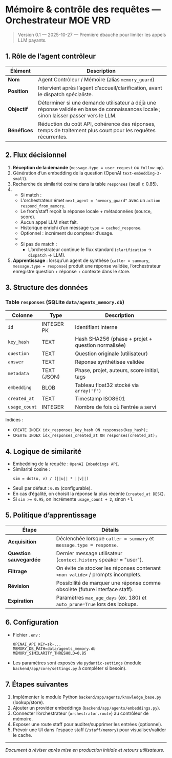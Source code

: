 # Mémoire & contrôle des requêtes — Orchestrateur MOE VRD

> Version 0.1 — 2025-10-27 — Première ébauche pour limiter les appels LLM payants.

## 1. Rôle de l’agent contrôleur

| Élément | Description |
|---------|-------------|
| **Nom** | Agent Contrôleur / Mémoire (alias `memory_guard`) |
| **Position** | Intervient après l’agent d’accueil/clarification, avant le dispatch spécialiste. |
| **Objectif** | Déterminer si une demande utilisateur a déjà une réponse validée en base de connaissances locale ; sinon laisser passer vers le LLM. |
| **Bénéfices** | Réduction du coût API, cohérence des réponses, temps de traitement plus court pour les requêtes récurrentes. |

## 2. Flux décisionnel

1. **Réception de la demande** (`message.type = user_request` ou `follow_up`).  
2. Génération d’un embedding de la question (OpenAI `text-embedding-3-small`).  
3. Recherche de similarité cosine dans la table `responses` (seuil ≥ 0.85).  
4. - Si match :  
   - L’orchestrateur émet `next_agent = "memory_guard"` avec un `action` `respond_from_memory`.  
   - Le front/staff reçoit la réponse locale + métadonnées (source, score).  
   - Aucun appel LLM n’est fait.  
   - Historique enrichi d’un message `type = cached_response`.  
   - Optionnel : incrément du compteur d’usage.  
   -  
   - Si pas de match :  
     - L’orchestrateur continue le flux standard (`clarification` → `dispatch` → LLM).  
5. **Apprentissage** : lorsqu’un agent de synthèse (`caller = summary`, `message.type = response`) produit une réponse validée, l’orchestrateur enregistre question + réponse + contexte dans le store.

## 3. Structure des données

### Table `responses` (SQLite `data/agents_memory.db`)

| Colonne | Type | Description |
|---------|------|-------------|
| `id` | INTEGER PK | Identifiant interne |
| `key_hash` | TEXT | Hash SHA256 (phase + projet + question normalisée) |
| `question` | TEXT | Question originale (utilisateur) |
| `answer` | TEXT | Réponse synthétisée validée |
| `metadata` | TEXT (JSON) | Phase, projet, auteurs, score initial, tags |
| `embedding` | BLOB | Tableau float32 stocké via `array('f')` |
| `created_at` | TEXT | Timestamp ISO8601 |
| `usage_count` | INTEGER | Nombre de fois où l’entrée a servi |

Indices :  
- `CREATE INDEX idx_responses_key_hash ON responses(key_hash);`  
- `CREATE INDEX idx_responses_created_at ON responses(created_at);`

## 4. Logique de similarité

- Embedding de la requête : `OpenAI Embeddings API`.  
- Similarité cosine :
  ```
  sim = dot(u, v) / (||u|| * ||v||)
  ```
- Seuil par défaut : `0.85` (configurable).  
- En cas d’égalité, on choisit la réponse la plus récente (`created_at DESC`).  
- Si `sim >= 0.95`, on incrémente `usage_count + 2`, sinon +1.

## 5. Politique d’apprentissage

| Étape | Détails |
|-------|---------|
| **Acquisition** | Déclenchée lorsque `caller = summary` et `message.type = response`. |
| **Question sauvegardée** | Dernier message utilisateur (`context.history` speaker = "user"). |
| **Filtrage** | On évite de stocker les réponses contenant `<non valide>` / prompts incomplets. |
| **Révision** | Possibilité de marquer une réponse comme obsolète (future interface staff). |
| **Expiration** | Paramètres `max_age_days` (ex. 180) et `auto_prune=True` lors des lookups. |

## 6. Configuration

- Fichier `.env` :
  ```
  OPENAI_API_KEY=sk-...
  MEMORY_DB_PATH=data/agents_memory.db
  MEMORY_SIMILARITY_THRESHOLD=0.85
  ```
- Les paramètres sont exposés via `pydantic-settings` (module `backend/app/core/settings.py` à compléter si besoin).

## 7. Étapes suivantes

1. Implémenter le module Python `backend/app/agents/knowledge_base.py` (lookup/store).  
2. Ajouter un provider embeddings (`backend/app/agents/embeddings.py`).  
3. Connecter l’orchestrateur (`orchestrator.route`) au contrôleur de mémoire.  
4. Exposer une route staff pour auditer/supprimer les entrées (optionnel).  
5. Prévoir une UI dans l’espace staff (`/staff/memory`) pour visualiser/valider le cache.

---

*Document à réviser après mise en production initiale et retours utilisateurs.*
